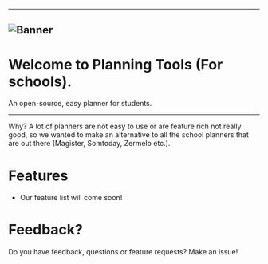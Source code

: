 

---
![Banner](https://github.com/Kipp-ie/School-Planner/blob/main/Assets/banner.png)
---
# Welcome to Planning Tools (For schools).

An open-source, easy planner for students. 

---

Why? A lot of planners are not easy to use or are feature rich not really good, so we wanted to make an alternative to all the school planners that are out there (Magister, Somtoday, Zermelo etc.).

# Features
- Our feature list will come soon!

# Feedback?
Do you have feedback, questions or feature requests? Make an issue!


